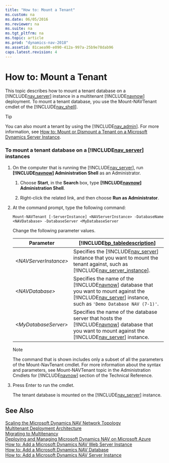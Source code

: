 ```yaml
---
title: "How to: Mount a Tenant"
ms.custom: na
ms.date: 06/05/2016
ms.reviewer: na
ms.suite: na
ms.tgt_pltfrm: na
ms.topic: article
ms.prod: "dynamics-nav-2018"
ms.assetid: 81caea90-e090-412a-997a-25b9e78dab96
caps.latest.revision: 4
---
```

# How to: Mount a Tenant
This topic describes how to mount a tenant database on a [!INCLUDE[nav_server](includes/nav_server_md.md)] instance in a multitenant [!INCLUDE[navnow](includes/navnow_md.md)] deployment. To mount a tenant database, you use the Mount-NAVTenant cmdlet of the [!INCLUDE[nav_shell](includes/nav_shell_md.md)].  

> [!TIP]  
>  You can also mount a tenant by using the [!INCLUDE[nav_admin](includes/nav_admin_md.md)]. For more information, see [How to: Mount or Dismount a Tenant on a Microsoft Dynamics Server Instance](How-to--Mount-or-Dismount-a-Tenant-on-a-Microsoft-Dynamics-Server-Instance.md).  

### To mount a tenant database on a [!INCLUDE[nav_server](includes/nav_server_md.md)] instances  

1.  On the computer that is running the [!INCLUDE[nav_server](includes/nav_server_md.md)], run **[!INCLUDE[navnow](includes/navnow_md.md)] Administration Shell** as an Administrator.  

    1.  Choose **Start**, in the **Search** box, type **[!INCLUDE[navnow](includes/navnow_md.md)] Administration Shell**.  

    2.  Right-click the related link, and then choose **Run as Administrator**.  

2.  At the command prompt, type the following command:  

    ```  
    Mount-NAVTenant [-ServerInstance] <NAVServerInstance> -DatabaseName <NAVDatabase> -DatabaseServer <MyDatabaseServer  
    ```  

     Change the following parameter values.  

    |Parameter|[!INCLUDE[bp_tabledescription](includes/bp_tabledescription_md.md)]|  
    |---------------|---------------------------------------|  
    |*\<NAVServerInstance>*|Specifies the [!INCLUDE[nav_server](includes/nav_server_md.md)] instance that you want to mount the tenant against, such as [!INCLUDE[nav_server_instance](includes/nav_server_instance_md.md)].|  
    |*\<NAVDatabase>*|Specifies the name of the [!INCLUDE[navnow](includes/navnow_md.md)] database that you want to mount against the [!INCLUDE[nav_server](includes/nav_server_md.md)] instance, such as `'Demo Database NAV (7-1)'`.|  
    |*\<MyDatabaseServer>*|Specifies the name of the database server that hosts the [!INCLUDE[navnow](includes/navnow_md.md)] database that you want to mount against the [!INCLUDE[nav_server](includes/nav_server_md.md)] instance.|  

    > [!NOTE]  
    >  The command that is shown includes only a subset of all the parameters of the Mount-NavTenant cmdlet. For more information about the syntax and parameters, see Mount-NAVTenant topic in the Administration Cmdlets for [!INCLUDE[navnow](includes/navnow_md.md)] section of the Technical Reference.  

3.  Press Enter to run the cmdlet.  

     The tenant database is mounted on the [!INCLUDE[nav_server](includes/nav_server_md.md)] instance.  

## See Also  
 [Scaling the Microsoft Dynamics NAV Network Topology](Scaling-the-Microsoft-Dynamics-NAV-Network-Topology.md)   
 [Multitenant Deployment Architecture](Multitenant-Deployment-Architecture.md)   
 [Migrating to Multitenancy](Migrating-to-Multitenancy.md)   
 [Deploying and Managing Microsoft Dynamics NAV on Microsoft Azure](Deploying-and-Managing-Microsoft-Dynamics-NAV-on-Microsoft-Azure.md)   
 [How to: Add a Microsoft Dynamics NAV Web Server Instance](How-to--Add-a-Microsoft-Dynamics-NAV-Web-Server-Instance.md)   
 [How to: Add a Microsoft Dynamics NAV Database](How-to--Add-a-Microsoft-Dynamics-NAV-Database.md)   
 [How to: Add a Microsoft Dynamics NAV Server Instance](How-to--Add-a-Microsoft-Dynamics-NAV-Server-Instance.md)
